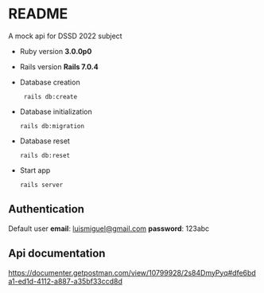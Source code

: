
# README

A mock api for DSSD 2022 subject 

* Ruby version **3.0.0p0**
* Rails version **Rails 7.0.4**

* Database creation

   ` rails db:create`

* Database initialization

    `rails db:migration`
* Database reset

  `rails db:reset`

* Start app

   `rails server`

## Authentication

Default user
    **email**: luismiguel@gmail.com
    **password**: 123abc

## Api documentation 

https://documenter.getpostman.com/view/10799928/2s84DmyPyq#dfe6bda1-ed1d-4112-a887-a35bf33ccd8d